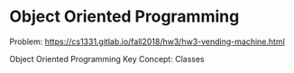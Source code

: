 # Object Oriented Programming

Problem:
https://cs1331.gitlab.io/fall2018/hw3/hw3-vending-machine.html

Object Oriented Programming
Key Concept: Classes
